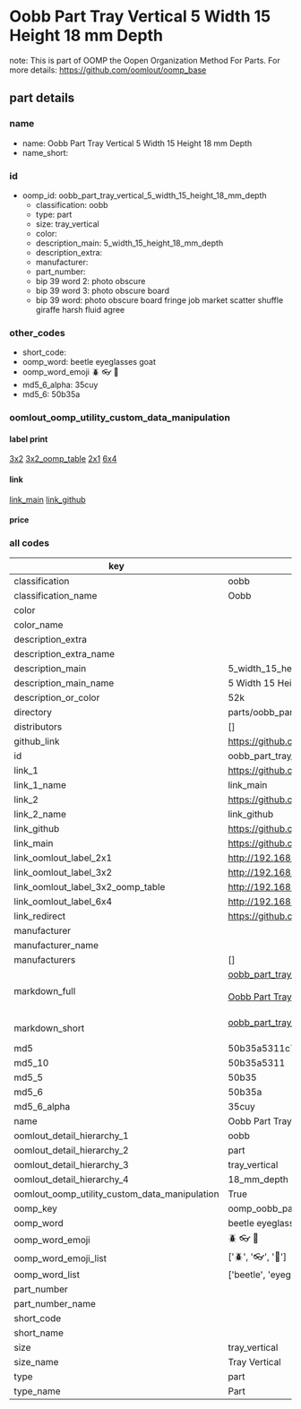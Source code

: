 # Oobb Part Tray Vertical 5 Width 15 Height 18 mm Depth  

note: This is part of OOMP the Oopen Organization Method For Parts. For more details: https://github.com/oomlout/oomp_base

##  part details
  







### name
* name: Oobb Part Tray Vertical 5 Width 15 Height 18 mm Depth
* name_short: 
### id
* oomp_id: oobb_part_tray_vertical_5_width_15_height_18_mm_depth
  * classification: oobb
  * type: part
  * size: tray_vertical
  * color: 
  * description_main: 5_width_15_height_18_mm_depth
  * description_extra: 
  * manufacturer: 
  * part_number: 
  * bip 39 word 2: photo obscure
  * bip 39 word 3: photo obscure board
  * bip 39 word: photo obscure board fringe job market scatter shuffle giraffe harsh fluid agree

### other_codes
* short_code: 
* oomp_word: beetle eyeglasses goat
* oomp_word_emoji :beetle: :eyeglasses: :goat:
* md5_6_alpha: 35cuy
* md5_6: 50b35a






### oomlout_oomp_utility_custom_data_manipulation
#### label print
[3x2](http://192.168.1.245:1112/?label=oomp%2035cuy)
[3x2_oomp_table](http://192.168.1.108:1112/?label=oomp%2035cuy)
[2x1](http://192.168.1.242:1112/?label=oomp%2035cuy)
[6x4](http://192.168.1.55:1112/?label=oomp%2035cuy)    

#### link

[link_main](https://github.com/oomlout/oomlout_oomp_version_1_messy/tree/main/parts/oobb_part_tray_vertical_5_width_15_height_18_mm_depth) [link_github](https://github.com/oomlout/oomlout_oomp_version_1_messy/tree/main/parts/oobb_part_tray_vertical_5_width_15_height_18_mm_depth)                             

#### price







### all codes 
| key | value |  
| --- | --- |  
| classification | oobb |  
| classification_name | Oobb |  
| color |  |  
| color_name |  |  
| description_extra |  |  
| description_extra_name |  |  
| description_main | 5_width_15_height_18_mm_depth |  
| description_main_name | 5 Width 15 Height 18 mm Depth |  
| description_or_color | 52k |  
| directory | parts/oobb_part_tray_vertical_5_width_15_height_18_mm_depth |  
| distributors | [] |  
| github_link | https://github.com/oomlout/oomlout_oomp_part_src/tree/main/parts/oobb_part_tray_vertical_5_width_15_height_18_mm_depth |  
| id | oobb_part_tray_vertical_5_width_15_height_18_mm_depth |  
| link_1 | https://github.com/oomlout/oomlout_oomp_version_1_messy/tree/main/parts/oobb_part_tray_vertical_5_width_15_height_18_mm_depth |  
| link_1_name | link_main |  
| link_2 | https://github.com/oomlout/oomlout_oomp_version_1_messy/tree/main/parts/oobb_part_tray_vertical_5_width_15_height_18_mm_depth |  
| link_2_name | link_github |  
| link_github | https://github.com/oomlout/oomlout_oomp_version_1_messy/tree/main/parts/oobb_part_tray_vertical_5_width_15_height_18_mm_depth |  
| link_main | https://github.com/oomlout/oomlout_oomp_version_1_messy/tree/main/parts/oobb_part_tray_vertical_5_width_15_height_18_mm_depth |  
| link_oomlout_label_2x1 | http://192.168.1.242:1112/?label=oomp%2035cuy |  
| link_oomlout_label_3x2 | http://192.168.1.245:1112/?label=oomp%2035cuy |  
| link_oomlout_label_3x2_oomp_table | http://192.168.1.108:1112/?label=oomp%2035cuy |  
| link_oomlout_label_6x4 | http://192.168.1.55:1112/?label=oomp%2035cuy |  
| link_redirect | https://github.com/oomlout/oomlout_oomp_version_1_messy/tree/main/parts/oobb_part_tray_vertical_5_width_15_height_18_mm_depth |  
| manufacturer |  |  
| manufacturer_name |  |  
| manufacturers | [] |  
| markdown_full | [oobb_part_tray_vertical_5_width_15_height_18_mm_depth](none)<br>[](none)<br>[Oobb Part Tray Vertical 5 Width 15 Height 18 Mm Depth](none)<br><br> |  
| markdown_short | [oobb_part_tray_vertical_5_width_15_height_18_mm_depth](none)<br><br> |  
| md5 | 50b35a5311c7780e20bc05d03166151d |  
| md5_10 | 50b35a5311 |  
| md5_5 | 50b35 |  
| md5_6 | 50b35a |  
| md5_6_alpha | 35cuy |  
| name | Oobb Part Tray Vertical 5 Width 15 Height 18 mm Depth |  
| oomlout_detail_hierarchy_1 | oobb |  
| oomlout_detail_hierarchy_2 | part |  
| oomlout_detail_hierarchy_3 | tray_vertical |  
| oomlout_detail_hierarchy_4 | 18_mm_depth |  
| oomlout_oomp_utility_custom_data_manipulation | True |  
| oomp_key | oomp_oobb_part_tray_vertical_5_width_15_height_18_mm_depth |  
| oomp_word | beetle eyeglasses goat |  
| oomp_word_emoji | :beetle: :eyeglasses: :goat: |  
| oomp_word_emoji_list | [':beetle:', ':eyeglasses:', ':goat:'] |  
| oomp_word_list | ['beetle', 'eyeglasses', 'goat'] |  
| part_number |  |  
| part_number_name |  |  
| short_code |  |  
| short_name |  |  
| size | tray_vertical |  
| size_name | Tray Vertical |  
| type | part |  
| type_name | Part |  
